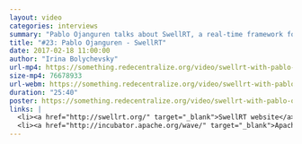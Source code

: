 ```yaml
---
layout: video
categories: interviews
summary: "Pablo Ojanguren talks about SwellRT, a real-time framework for making decentralized apps. It is based on the Apache Wave protocol."
title: "#23: Pablo Ojanguren - SwellRT"
date: 2017-02-18 11:00:00
author: "Irina Bolychevsky"
url-mp4: https://something.redecentralize.org/video/swellrt-with-pablo-ojanguren.mp4
size-mp4: 76678933
url-webm: https://something.redecentralize.org/video/swellrt-with-pablo-ojanguren.webm
duration: "25:40"
poster: https://something.redecentralize.org/video/swellrt-with-pablo-ojanguren.jpg
links: |
  <li><a href="http://swellrt.org/" target="_blank">SwellRT website</a></li>
  <li><a href="http://incubator.apache.org/wave/" target="_blank">Apache Wave</a></li>
---
```

